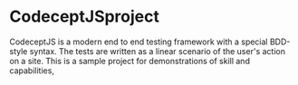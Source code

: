 # CodeceptJSproject
CodeceptJS is a modern end to end testing framework with a special BDD-style syntax. The tests are written as a linear scenario of the user's action on a site.
This is a sample project for demonstrations of skill and capabilities, 
